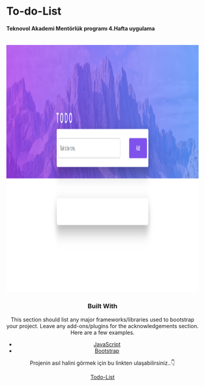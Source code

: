 # To-do-List
#### Teknovol Akademi Mentörlük programı 4.Hafta uygulama 


<div id="top"></div>


<br>
<div align ="center">


   <img src="img/todolist.img.png" alt="Todo" width="1500" height="650">

 
<br>




### Built With

This section should list any major frameworks/libraries used to bootstrap your project. Leave any add-ons/plugins for the acknowledgements section. Here are a few examples.

* [JavaScript](https://www.javascript.com/)
* [Bootstrap](https://getbootstrap.com)

Projenin asıl halini görmek için bu linkten ulaşabilirsiniz..:point_down:
<br>

[Todo-List]( https://nursahbas.github.io/To-do-List/)
